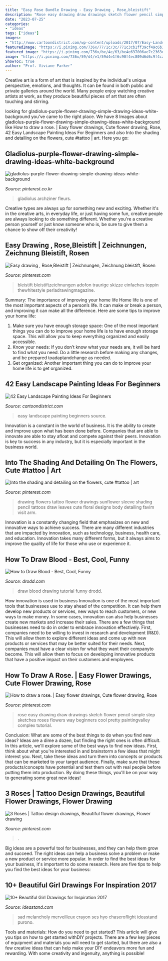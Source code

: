 ```yaml
---
title: "Easy Rose Bundle Drawing - Easy Drawing , Rose,bleistift"
description: "Rose easy drawing draw drawings sketch flower pencil simple step sketches roses flowers way beginners cool pretty paintingvalley complex tutorial"
date: "2023-07-25"
categories:
- "ideas"
tags: ["ideas"]
images:
- "http://www.cartoondistrict.com/wp-content/uploads/2017/07/Easy-Landscape-Painting-Ideas-For-Beginners3.jpg"
featuredImage: "https://i.pinimg.com/736x/77/1c/3c/771c3cb1ff39cf49c6b1a7f1fd5ef83f.jpg"
featured_image: "https://i.pinimg.com/736x/be/4e/63/be4e637006ae7c2363d773e0f73eac5b.jpg"
image: "https://i.pinimg.com/736x/59/d4/e1/59d4e1f6c90f4ec809d6d6c9f4ca67e1.jpg"
ShowToc: true
author: "Prof. Viviane Parker"
---
```



Creative art is a form of art that is inspired by the individual's unique perspective, emotions, and thoughts. It can be found in both public and private galleries around the world. Many people enjoy watching creative artists at work, as they produce beautiful pieces of art that are often touching and stirring.

	

		
looking for gladiolus-purple-flower-drawing-simple-drawing-ideas-white-background you've came to the right place. We have 8 Images about gladiolus-purple-flower-drawing-simple-drawing-ideas-white-background like How to draw a rose. | Easy flower drawings, Cute flower drawing, Rose, 42 Easy Landscape Painting Ideas For Beginners and also Into the shading and detailing on the flowers, cute #tattoo | art. Here you go:
		
    
## Gladiolus-purple-flower-drawing-simple-drawing-ideas-white-background

<img loading=lazy src="https://i.pinimg.com/736x/be/4e/63/be4e637006ae7c2363d773e0f73eac5b.jpg" onerror="this.onerror=null;this.src='https://tse3.mm.bing.net/th?id=OIP.AkGECF_1cfNnUpObgSr47wHaJ_&amp;pid=15.1';" alt="gladiolus-purple-flower-drawing-simple-drawing-ideas-white-background">

_Source: pinterest.co.kr_

>gladiolus archziner fleurs. 

	

Creative types are always up for something new and exciting. Whether it's in the creative arts, in everyday life, or just having some fun, creative people are always looking to do something different. Whether you're a creative person yourself or just know someone who is, be sure to give them a chance to show off their creativity!

    
## Easy Drawing , Rose,Bleistift | Zeichnungen, Zeichnung Bleistift, Rosen

<img loading=lazy src="https://i.pinimg.com/736x/59/d4/e1/59d4e1f6c90f4ec809d6d6c9f4ca67e1.jpg" onerror="this.onerror=null;this.src='https://tse4.mm.bing.net/th?id=OIP.3QfePF4YDx3WseJnKUz6vQHaNK&amp;pid=15.1';" alt="Easy drawing , Rose,Bleistift | Zeichnungen, Zeichnung bleistift, Rosen">

_Source: pinterest.com_

>bleistift bleistiftzeichnungen adofon traurige skizze einfaches toppin thewhitestyle perladrawingmagazine. 

	

Summary: The importance of improving your home life
Home life is one of the most important aspects of a person’s life. It can make or break a person, and improving it can make all the difference. Here are some tips to improve your home life: 
1. Make sure you have enough storage space: One of the most important things you can do to improve your home life is to have enough storage space. This will allow you to keep everything organized and easily accessible. 
2. Know your needs: If you don’t know what your needs are, it will be hard to find what you need. Do a little research before making any changes, and be prepared toadaptandchange as needed. 
3. Get organized: Another important thing you can do to improve your home life is to get organized.

    
## 42 Easy Landscape Painting Ideas For Beginners

<img loading=lazy src="http://www.cartoondistrict.com/wp-content/uploads/2017/07/Easy-Landscape-Painting-Ideas-For-Beginners3.jpg" onerror="this.onerror=null;this.src='https://tse3.mm.bing.net/th?id=OIP.eRKzDZRndfM3NiGdl2ZAAQHaKF&amp;pid=15.1';" alt="42 Easy Landscape Painting Ideas For Beginners">

_Source: cartoondistrict.com_

>easy landscape painting beginners source. 

	

Innovation is a constant in the world of business. It is the ability to create and improve upon what has been done before. Companies that are able to innovate are able to stay afloat and compete against their peers. Innovation is key to success in any industry, but it is especially important in the business world.

    
## Into The Shading And Detailing On The Flowers, Cute #tattoo | Art

<img loading=lazy src="https://i.pinimg.com/736x/77/1c/3c/771c3cb1ff39cf49c6b1a7f1fd5ef83f.jpg" onerror="this.onerror=null;this.src='https://tse1.mm.bing.net/th?id=OIP.BkmLc3GVfsCTUntzDIKJ3gHaJ3&amp;pid=15.1';" alt="Into the shading and detailing on the flowers, cute #tattoo | art">

_Source: pinterest.com_

>drawing flowers tattoo flower drawings sunflower sleeve shading pencil tattoos draw leaves cute floral designs body detailing favim visit arm. 

	

Innovation is a constantly changing field that emphasizes on new and innovative ways to achieve success. There are many different industries that are impacted by innovation, such as technology, business, health care, and education. Innovation takes many different forms, but it always aims to improve the quality of life for those who use or experience it.

    
## How To Draw Blood - Best, Cool, Funny

<img loading=lazy src="https://www.drodd.com/images14/how-to-draw-blood6.jpg" onerror="this.onerror=null;this.src='https://tse4.mm.bing.net/th?id=OIP.efkMAuQru3L8dEIdWVLdLwHaC1&amp;pid=15.1';" alt="How to Draw Blood - Best, Cool, Funny">

_Source: drodd.com_

>draw blood drawing tutorial funny drodd. 

	

How innovation is used in business
Innovation is one of the most important tools that businesses use to stay ahead of the competition. It can help them develop new products or services, new ways to reach customers, or new ways to make money. In some cases, innovation can also help businesses create new markets and increase their sales.
There are a few things that businesses need to do in order to embrace innovation effectively. First, companies need to be willing to invest in research and development (R&D). This will allow them to explore different ideas and come up with new products or services that may be better suited for their needs. Next, companies must have a clear vision for what they want their companyto become. This will allow them to focus on developing innovative products that have a positive impact on their customers and employees.

    
## How To Draw A Rose. | Easy Flower Drawings, Cute Flower Drawing, Rose

<img loading=lazy src="https://i.pinimg.com/736x/80/10/8c/80108cc7c57917f3ab3cc60bafe40740--how-to-draw-a-rose-step-by-step-easy-easy-to-draw.jpg" onerror="this.onerror=null;this.src='https://tse4.mm.bing.net/th?id=OIP.EPpSqe-3ceQPanC0WL5knQAAAA&amp;pid=15.1';" alt="How to draw a rose. | Easy flower drawings, Cute flower drawing, Rose">

_Source: pinterest.com_

>rose easy drawing draw drawings sketch flower pencil simple step sketches roses flowers way beginners cool pretty paintingvalley complex tutorial. 

	

Conclusion: What are some of the best things to do when you find new ideas?
Ideas are a dime a dozen, but finding the right ones is often difficult. In this article, we'll explore some of the best ways to find new ideas. First, think about what you're interested in and brainstorm a few ideas that might interest you. Next, take these ideas and turn them into concepts or products that can be marketed to your target audience. Finally, make sure that these products/concepts have potential and test them out with real people before putting them into production. By doing these things, you'll be on your way to generating some great new ideas!

    
## 3 Roses | Tattoo Design Drawings, Beautiful Flower Drawings, Flower Drawing

<img loading=lazy src="https://i.pinimg.com/736x/48/63/c9/4863c93f1022cd29c08bfa136c82f57e.jpg" onerror="this.onerror=null;this.src='https://tse3.mm.bing.net/th?id=OIP.tgIXeCOgdW03vKH_5o4E1wHaLP&amp;pid=15.1';" alt="3 Roses | Tattoo design drawings, Beautiful flower drawings, Flower drawing">

_Source: pinterest.com_

>. 

	

Big ideas are a powerful tool for businesses, and they can help them grow and succeed. The right ideas can help a business solve a problem or make a new product or service more popular. In order to find the best ideas for your business, it's important to do some research. Here are five tips to help you find the best ideas for your business:

    
## 10+ Beautiful Girl Drawings For Inspiration 2017

<img loading=lazy src="https://ideastand.com/wp-content/uploads/2013/09/girl-drawings/girl-drawing-12.jpg" onerror="this.onerror=null;this.src='https://tse1.mm.bing.net/th?id=OIP.C0XdoDMNeyCiRbgscbO_KgHaGI&amp;pid=15.1';" alt="10+ Beautiful Girl Drawings for Inspiration 2017">

_Source: ideastand.com_

>sad melancholy merveilleux crayon ses hyo chaseroflight ideastand purono. 

	

Tools and materials: How do you need to get started?
This article will give you tips on how to get started withDIY projects. There are a few key pieces of equipment and materials you will need to get started, but there are also a few creative ideas that can help make your DIY endeavors more fun and rewarding. With some creativity and ingenuity, anything is possible!

